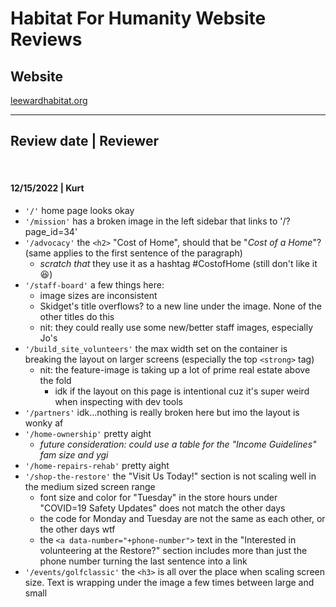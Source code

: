 # Habitat For Humanity Website Reviews

## Website
[leewardhabitat.org](https://leewardhabitat.org/)

---

## Review date | Reviewer

</br>

#### 12/15/2022 | Kurt
- `'/'` home page looks okay
- `'/mission'` has a broken image in the left sidebar that links to '/?page_id=34'
- `'/advocacy'` the `<h2>` "Cost of Home", should that be "_Cost of a Home_"? (same applies to the first sentence of the paragraph) 
  - _scratch that_ they use it as a hashtag #CostofHome (still don't like it 😆)
- `'/staff-board'` a few things here:
  - image sizes are inconsistent
  - Skidget's title overflows? to a new line under the image. None of the other titles do this
  - nit: they could really use some new/better staff images, especially Jo's
- `'/build_site_volunteers'` the max width set on the container is breaking the layout on larger screens (especially the top `<strong>` tag)
  - nit: the feature-image is taking up a lot of prime real estate above the fold
    - idk if the layout on this page is intentional cuz it's super weird when inspecting with dev tools
- `'/partners'` idk...nothing is really broken here but imo the layout is wonky af
- `'/home-ownership'` pretty aight 
  - _future consideration: could use a table for the "Income Guidelines" fam size and ygi_
- `'/home-repairs-rehab'` pretty aight
- `'/shop-the-restore'` the "Visit Us Today!" section is not scaling well in the medium sized screen range
  - font size and color for "Tuesday" in the store hours under "COVID=19 Safety Updates" does not match the other days
  - the code for Monday and Tuesday are not the same as each other, or the other days wtf
  - the `<a data-number="+phone-number">` text in the "Interested in volunteering at the Restore?" section includes more than just the phone number turning the last sentence into a link
- `'/events/golfclassic'` the `<h3>` is all over the place when scaling screen size. Text is wrapping under the image a few times between large and small




